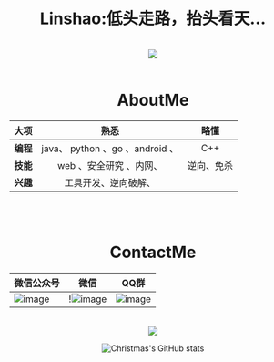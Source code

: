 <!-- 文字 -->
<div align="center">
  <h1>Linshao:低头走路，抬头看天...</h1>
</div>

<br>
<!-- 敲代码的图片 -->
<div align="center" ><img order-radius="100px" src="https://cdn.jsdelivr.net/gh/sun0225SUN/photos/images/202108300019556.gif"/>
</div>
<br>


<!-- 贪吃蛇代码贡献图 -->
<!--<div align="center"><img src="https://cdn.jsdelivr.net/gh/linshaosec/linshaosec/contribution-snake/github-contribution-grid-snake.svg" /></div>
<br> -->

<!--表格-->
<div align="center">
<h1> AboutMe</h1>

| 		大项     |    熟悉      |  略懂 |
| :------------- | :----------:|:------------:|
| **编程**| java、  python 、go 、android 、|C++
|**技能**| web 、安全研究 、内网、|逆向、免杀
|**兴趣**|工具开发、逆向破解、

<br>
<br>
<h1> ContactMe</h1>

| 微信公众号 |微信  |QQ群
| ------- | ------- | ------- |
|  ![image](https://user-images.githubusercontent.com/96420060/189816789-ea34381b-6f61-4e2b-bc8e-1a076fbbba99.png) |!![image](https://user-images.githubusercontent.com/96420060/195856763-b966527b-4cb3-4623-9418-b4d718025f8e.png)   |  ![image](https://user-images.githubusercontent.com/96420060/189819018-d997d7f9-e481-4b29-a9db-c925725685a2.png)|



<br>
<div align="center"> <img src="https://visitor-badge.glitch.me/badge?page_id=linshaosec" /> </div>


<!-- 仓库动态 -->
![Christmas's GitHub stats](https://github-readme-stats.vercel.app/api?username=linshaosec&show_icons=true&theme=tokyonight)

</p>
</div>



